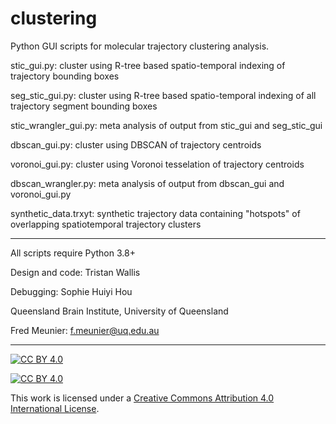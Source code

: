 # clustering
Python GUI scripts for molecular trajectory clustering analysis.

stic_gui.py: cluster using R-tree based spatio-temporal indexing of trajectory bounding boxes

seg_stic_gui.py: cluster using R-tree based spatio-temporal indexing of all trajectory segment bounding boxes

stic_wrangler_gui.py: meta analysis of output from stic_gui and seg_stic_gui

dbscan_gui.py: cluster using DBSCAN of trajectory centroids

voronoi_gui.py: cluster using Voronoi tesselation of trajectory centroids

dbscan_wrangler.py: meta analysis of output from dbscan_gui and voronoi_gui.py

synthetic_data.trxyt: synthetic trajectory data containing "hotspots" of overlapping spatiotemporal trajectory clusters

---

All scripts require Python 3.8+

Design and code: Tristan Wallis

Debugging: Sophie Huiyi Hou

Queensland Brain Institute, University of Queensland

Fred Meunier: f.meunier@uq.edu.au

---

[![CC BY 4.0][cc-by-shield]][cc-by]

[![CC BY 4.0][cc-by-image]][cc-by]

This work is licensed under a
[Creative Commons Attribution 4.0 International License][cc-by].

[cc-by]: http://creativecommons.org/licenses/by/4.0/

[cc-by-shield]: https://img.shields.io/badge/License-CC%20BY%204.0-lightgrey.svg

[cc-by-image]: https://i.creativecommons.org/l/by/4.0/88x31.png
